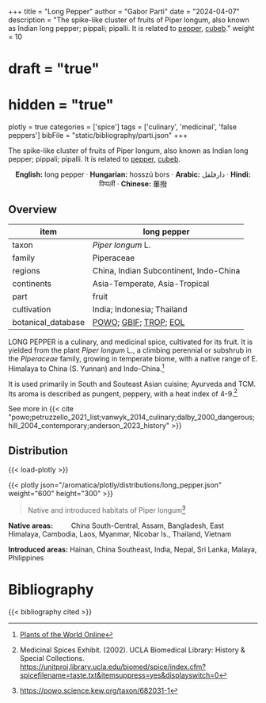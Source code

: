 +++
title = "Long Pepper"
author = "Gabor Parti"
date = "2024-04-07"
description = "The spike-like cluster of fruits of Piper longum, also known as Indian long pepper; pippali; pipalli. It is related to [pepper](../items/pepper), [cubeb](../items/cubeb)."
weight = 10
# draft = "true"
# hidden = "true"
plotly = true
categories = ['spice']
tags = ['culinary', 'medicinal', 'false peppers']
bibFile = "static/bibliography/parti.json"
+++

The spike-like cluster of fruits of Piper longum, also known as Indian long pepper; pippali; pipalli. It is related to [pepper](../items/pepper), [cubeb](../items/cubeb).

 [<i class="fab fa-wikipedia-w"></i>](https://en.wikipedia.org/wiki/Long_pepper)<center>

**English:** long pepper · **Hungarian:** hosszú bors · **Arabic:** <span class="arabic-text" dir="rtl">دارفلفل</span> · **Hindi:** <span class="devanagari-text">पिप्पली </span> · **Chinese:** <span class="traditional-chinese-text">蓽撥</span>

</center>

## Overview

|       item       |                                                                                    long pepper                                                                                   |
|------------------|----------------------------------------------------------------------------------------------------------------------------------------------------------------------------------|
|       taxon      |                                                                                 *Piper longum* L.                                                                                |
|      family      |                                                                                    Piperaceae                                                                                    |
|      regions     |                                                                      China, Indian Subcontinent, Indo-China                                                                      |
|    continents    |                                                                           Asia-Temperate, Asia-Tropical                                                                          |
|       part       |                                                                                       fruit                                                                                      |
|    cultivation   |                                                                            India; Indonesia; Thailand                                                                            |
|botanical_database|[POWO](https://powo.science.kew.org/taxon/682031-1); [GBIF](https://www.gbif.org/species/3086338); [TROP](https://tropicos.org/name/25000012); [EOL](https://eol.org/pages/489436)|

LONG PEPPER is a culinary, and medicinal spice, cultivated for its fruit. It is yielded from the plant *Piper longum* L., a climbing perennial or subshrub in the *Piperaceae* family, growing in temperate biome, with a native range of E. Himalaya to China (S. Yunnan) and Indo-China.[^powo_long pepper]

[^powo_long pepper]: [Plants of the World Online](https://powo.science.kew.org)

It is used primarily in South and Souteast Asian cuisine; Ayurveda and TCM. Its aroma is described as pungent, peppery, with a heat index of 4-9.[^ucla_2002_medicinal]

[^ucla_2002_medicinal]: Medicinal Spices Exhibit. (2002). UCLA Biomedical Library: History & Special Collections. https://unitproj.library.ucla.edu/biomed/spice/index.cfm?spicefilename=taste.txt&itemsuppress=yes&displayswitch=0

See more in  {{< cite "powo;petruzzello_2021_list;vanwyk_2014_culinary;dalby_2000_dangerous;hill_2004_contemporary;anderson_2023_history" >}}



## Distribution

{{< load-plotly >}}

{{< plotly json="/aromatica/plotly/distributions/long_pepper.json" weight="600" height="300" >}}

>Native and introduced habitats of Piper longum[^powo]

[^powo]: https://powo.science.kew.org/taxon/682031-1

<p style="text-align:left;">

**Native areas:** &ensp; &ensp; &ensp; China South-Central, Assam, Bangladesh, East Himalaya, Cambodia, Laos, Myanmar, Nicobar Is., Thailand, Vietnam

**Introduced areas:** Hainan, China Southeast, India, Nepal, Sri Lanka, Malaya, Philippines

</p>



# Bibliography

{{< bibliography cited >}}

